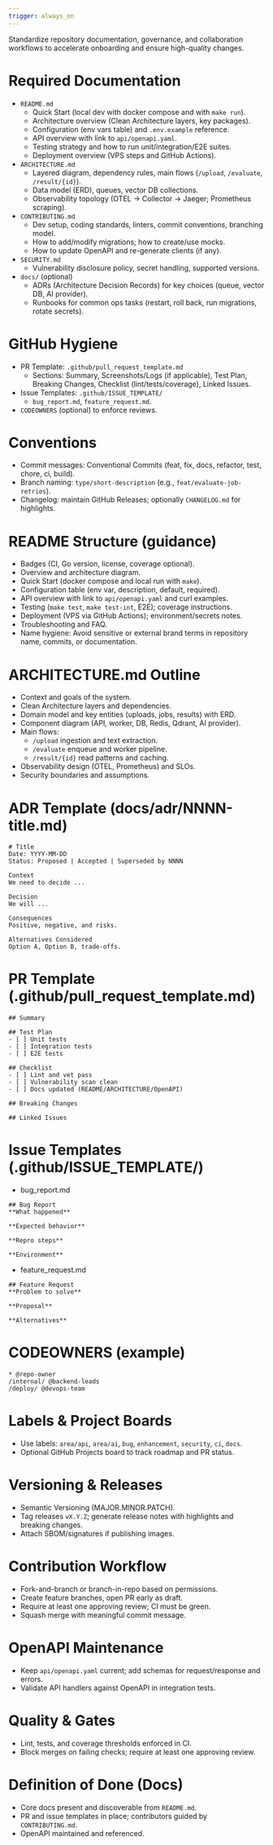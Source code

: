 ```yaml
---
trigger: always_on
---
```


Standardize repository documentation, governance, and collaboration workflows to accelerate onboarding and ensure high-quality changes.

# Required Documentation
- `README.md`
  - Quick Start (local dev with docker compose and with `make run`).
  - Architecture overview (Clean Architecture layers, key packages).
  - Configuration (env vars table) and `.env.example` reference.
  - API overview with link to `api/openapi.yaml`.
  - Testing strategy and how to run unit/integration/E2E suites.
  - Deployment overview (VPS steps and GitHub Actions).
- `ARCHITECTURE.md`
  - Layered diagram, dependency rules, main flows (`/upload`, `/evaluate`, `/result/{id}`).
  - Data model (ERD), queues, vector DB collections.
  - Observability topology (OTEL → Collector → Jaeger; Prometheus scraping).
- `CONTRIBUTING.md`
  - Dev setup, coding standards, linters, commit conventions, branching model.
  - How to add/modify migrations; how to create/use mocks.
  - How to update OpenAPI and re-generate clients (if any).
- `SECURITY.md`
  - Vulnerability disclosure policy, secret handling, supported versions.
- `docs/` (optional)
  - ADRs (Architecture Decision Records) for key choices (queue, vector DB, AI provider).
  - Runbooks for common ops tasks (restart, roll back, run migrations, rotate secrets).

# GitHub Hygiene
- PR Template: `.github/pull_request_template.md`
  - Sections: Summary, Screenshots/Logs (if applicable), Test Plan, Breaking Changes, Checklist (lint/tests/coverage), Linked Issues.
- Issue Templates: `.github/ISSUE_TEMPLATE/`
  - `bug_report.md`, `feature_request.md`.
- `CODEOWNERS` (optional) to enforce reviews.

# Conventions
- Commit messages: Conventional Commits (feat, fix, docs, refactor, test, chore, ci, build).
- Branch naming: `type/short-description` (e.g., `feat/evaluate-job-retries`).
- Changelog: maintain GitHub Releases; optionally `CHANGELOG.md` for highlights.

# README Structure (guidance)
- Badges (CI, Go version, license, coverage optional).
- Overview and architecture diagram.
- Quick Start (docker compose and local run with `make`).
- Configuration table (env var, description, default, required).
- API overview with link to `api/openapi.yaml` and curl examples.
- Testing (`make test`, `make test-int`, E2E); coverage instructions.
- Deployment (VPS via GitHub Actions); environment/secrets notes.
- Troubleshooting and FAQ.
- Name hygiene: Avoid sensitive or external brand terms in repository name, commits, or documentation.

# ARCHITECTURE.md Outline
- Context and goals of the system.
- Clean Architecture layers and dependencies.
- Domain model and key entities (uploads, jobs, results) with ERD.
- Component diagram (API, worker, DB, Redis, Qdrant, AI provider).
- Main flows:
  - `/upload` ingestion and text extraction.
  - `/evaluate` enqueue and worker pipeline.
  - `/result/{id}` read patterns and caching.
- Observability design (OTEL, Prometheus) and SLOs.
- Security boundaries and assumptions.

# ADR Template (docs/adr/NNNN-title.md)
```
# Title
Date: YYYY-MM-DD
Status: Proposed | Accepted | Superseded by NNNN

Context
We need to decide ...

Decision
We will ...

Consequences
Positive, negative, and risks.

Alternatives Considered
Option A, Option B, trade-offs.
```

# PR Template (\.github/pull_request_template.md)
```
## Summary

## Test Plan
- [ ] Unit tests
- [ ] Integration tests
- [ ] E2E tests

## Checklist
- [ ] Lint and vet pass
- [ ] Vulnerability scan clean
- [ ] Docs updated (README/ARCHITECTURE/OpenAPI)

## Breaking Changes

## Linked Issues
```

# Issue Templates (\.github/ISSUE_TEMPLATE/)
- bug_report.md
```
## Bug Report
**What happened**

**Expected behavior**

**Repro steps**

**Environment**
```
- feature_request.md
```
## Feature Request
**Problem to solve**

**Proposal**

**Alternatives**
```

# CODEOWNERS (example)
```
* @repo-owner
/internal/ @backend-leads
/deploy/ @devops-team
```

# Labels & Project Boards
- Use labels: `area/api`, `area/ai`, `bug`, `enhancement`, `security`, `ci`, `docs`.
- Optional GitHub Projects board to track roadmap and PR status.

# Versioning & Releases
- Semantic Versioning (MAJOR.MINOR.PATCH).
- Tag releases `vX.Y.Z`; generate release notes with highlights and breaking changes.
- Attach SBOM/signatures if publishing images.

# Contribution Workflow
- Fork-and-branch or branch-in-repo based on permissions.
- Create feature branches, open PR early as draft.
- Require at least one approving review; CI must be green.
- Squash merge with meaningful commit message.

# OpenAPI Maintenance
- Keep `api/openapi.yaml` current; add schemas for request/response and errors.
- Validate API handlers against OpenAPI in integration tests.

# Quality & Gates
- Lint, tests, and coverage thresholds enforced in CI.
- Block merges on failing checks; require at least one approving review.

# Definition of Done (Docs)
- Core docs present and discoverable from `README.md`.
- PR and issue templates in place; contributors guided by `CONTRIBUTING.md`.
- OpenAPI maintained and referenced.

